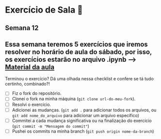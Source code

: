 # Exercício de Sala 🏫  

## Semana 12

Essa semana teremos 5 exercícios que iremos resolver no horário de aula do sábado, por isso, os exercícios estarão no arquivo .ipynb --> [Material da aula](https://github.com/reprograma/on26-python-s12-pandas-numpy-II/tree/main/material)
---

Terminou o exercício? Dá uma olhada nessa checklist e confere se tá tudo certinho, combinado?!

- [ ] Fiz o fork do repositório.
- [ ] Clonei o fork na minha máquina (`git clone url-do-meu-fork`).
- [ ] Resolvi o exercício.
- [ ] Adicionei as mudanças. (`git add .` para adicionar todos os arquivos, ou `git add nome_do_arquivo` para adicionar um arquivo específico)
- [ ] Commitei a cada mudança significativa ou na finalização do exercício (`git commit -m "Mensagem do commit"`)
- [ ] Pushei os commits na minha branch (`git push origin nome-da-branch`)
